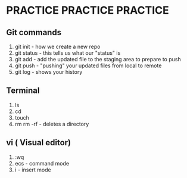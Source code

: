 # PRACTICE PRACTICE PRACTICE 

## Git commands 

1. git init - how we create a new repo 
2. git status - this tells us what our "status" is
3. git add - add the updated file to the staging area to prepare to push
4. git push - "pushing" your updated files from local to remote
5. git log - shows your history

## Terminal
1. ls
2. cd
3. touch
4. rm
rm -rf - deletes a directory

## vi ( Visual editor)
1. :wq
2. ecs - command mode
3. i - insert mode

